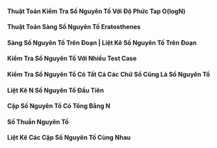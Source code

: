 #### Thuật Toán Kiểm Tra Số Nguyên Tố Với Độ Phức Tap O(logN)
#### Thuật Toán Sàng Số Nguyên Tố Eratosthenes 
#### Sàng Số Nguyên Tố Trên Đoạn | Liệt Kê Số Nguyên Tố Trên Đoạn
#### Kiểm Tra Số Nguyên Tố Với Nhiều Test Case
#### Kiểm Tra Số Nguyên Tố Có Tất Cả Các Chữ Số Cũng Là Số Nguyên Tố
#### Liệt Kê N Số Nguyên Tố Đầu Tiên
#### Cặp Số Nguyên Tố Có Tổng Bằng N 
#### Số Thuần Nguyên Tố
#### Liệt Kê Các Cặp Số Nguyên Tố Cùng Nhau